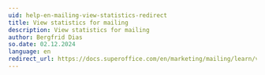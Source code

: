```yaml
---
uid: help-en-mailing-view-statistics-redirect
title: View statistics for mailing
description: View statistics for mailing
author: Bergfrid Dias
so.date: 02.12.2024
language: en
redirect_url: https://docs.superoffice.com/en/marketing/mailing/learn/view-statistics.html
---
```

